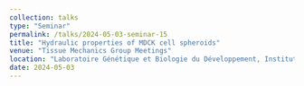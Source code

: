 ```yaml
---
collection: talks
type: "Seminar"
permalink: /talks/2024-05-03-seminar-15
title: "Hydraulic properties of MDCK cell spheroids"
venue: "Tissue Mechanics Group Meetings"
location: "Laboratoire Génétique et Biologie du Développement, Institut Curie, Paris, France"
date: 2024-05-03
---
```

